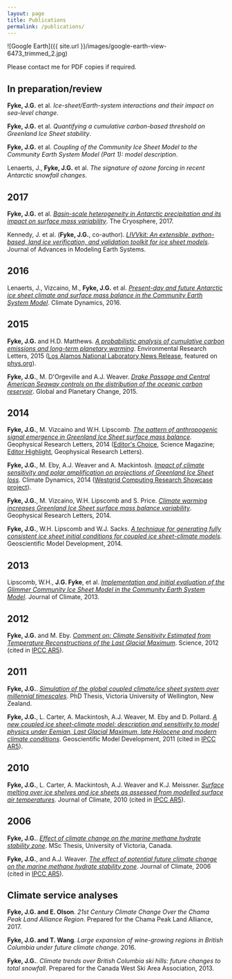 ```yaml
---
layout: page
title: Publications
permalink: /publications/
---
```


![Google Earth]({{ site.url }}/images/google-earth-view-6473_trimmed_2.jpg)

Please contact me for PDF copies if required.

## In preparation/review

**Fyke, J.G.** et al.  *Ice-sheet/Earth-system interactions and their impact on sea-level change*.

**Fyke, J.G.** et al. *Quantifying a cumulative carbon-based threshold on Greenland Ice Sheet stability*.

**Fyke, J.G.** et al.  *Coupling of the Community Ice Sheet Model to the Community Earth System Model (Part 1): model description*.

Lenaerts, J., **Fyke, J.G.** et al.  *The signature of ozone forcing in recent Antarctic snowfall changes*.

## 2017

**Fyke, J.G.** et al.  *[Basin-scale heterogeneity in Antarctic precipitation and its impact on surface mass variability](https://www.the-cryosphere-discuss.net/tc-2017-102/)*.  The Cryosphere, 2017.

Kennedy, J. et al. (**Fyke, J.G.**, co-author).  *[LIVVkit: An extensible, python-based, land ice verification, and validation toolkit for ice sheet models](http://onlinelibrary.wiley.com/doi/10.1002/2017MS000916/full)*.  Journal of Advances in Modeling Earth Systems.

## 2016

Lenaerts, J., Vizcaino, M., **Fyke, J.G.** et al.  *[Present-day and future Antarctic ice sheet climate and surface mass balance in the Community Earth System Model](http://link.springer.com/article/10.1007\%2Fs00382-015-2907-4)*.  Climate Dynamics, 2016.

## 2015

**Fyke, J.G.** and H.D. Matthews.  *[A probabilistic analysis of cumulative carbon emissions and long-term planetary warming](http://iopscience.iop.org/article/10.1088/1748-9326/10/11/115007/meta;jsessionid=BC5258137ABA9D8AB2E919C26E22FC9B.c1.iopscience.cld.iop.org)*.  Environmental Research Letters, 2015 ([Los Alamos National Laboratory News Release](https://www.youtube.com/watch?v=_dpwSC7Ru60), featured on [phys.org](phys.org)).

**Fyke, J.G.**, M. D'Orgeville and A.J. Weaver.  *[Drake Passage and Central American Seaway controls on the distribution of the oceanic carbon reservoir](http://www.sciencedirect.com/science/article/pii/S0921818115000570)*.  Global and Planetary Change, 2015.

## 2014

**Fyke, J.G.**, M. Vizcaino and W.H. Lipscomb.  *[The pattern of anthropogenic signal emergence in Greenland Ice Sheet surface mass balance](http://onlinelibrary.wiley.com/doi/10.1002/2014GL060735/abstract)*.  Geophysical Research Letters, 2014 ([Editor's Choice](http://science.sciencemag.org/content/345/6201/1132.3), Science Magazine; [Editor Highlight](http://agupubs.onlinelibrary.wiley.com/agu/issue/10.1002/(ISSN)1944-8007(CAT)SpecialIssues(VI)GRLeditorhghlts2014/), Geophysical Research Letters).

**Fyke, J.G.**, M. Eby, A.J. Weaver and A. Mackintosh.  *[Impact of climate sensitivity and polar amplification on projections of Greenland Ice Sheet loss](http://link.springer.com/article/10.1007\%2Fs00382-014-2050-7#page-1)*.  Climate Dynamics, 2014 ([Westgrid Computing Research Showcase project](https://www.westgrid.ca/research-showcase/projecting_future_greenland_ice_sheet_loss)).

**Fyke, J.G.**, M. Vizcaino, W.H. Lipscomb and S. Price.  *[Climate warming increases Greenland Ice Sheet surface mass balance variability](http://onlinelibrary.wiley.com/doi/10.1002/2013GL058172/full)*.  Geophysical Research Letters, 2014.

**Fyke, J.G.**, W.H. Lipscomb and W.J. Sacks.  *[A technique for generating fully consistent ice sheet initial conditions for coupled ice sheet-climate models](http://www.geosci-model-dev.net/7/1183/2014/)*.  Geoscientific Model Development, 2014.

## 2013

Lipscomb, W.H., **J.G. Fyke**, et al.  *[Implementation and initial evaluation of the Glimmer Community Ice Sheet Model in the Community Earth System Model](http://journals.ametsoc.org/doi/abs/10.1175/JCLI-D-12-00557.1)*.  Journal of Climate,  2013.

## 2012

**Fyke, J.G.** and M. Eby.  *[Comment on: Climate Sensitivity Estimated from Temperature Reconstructions of the Last Glacial Maximum](http://science.sciencemag.org/content/337/6100/1294.2)*.  Science, 2012 (cited in [IPCC AR5](https://www.ipcc.ch/report/ar5/wg1/)).

## 2011

**Fyke, J.G.**.  *[Simulation of the global coupled climate/ice sheet system over millennial timescales](http://researcharchive.vuw.ac.nz/xmlui/handle/10063/1932)*.  PhD Thesis, Victoria University of Wellington, New Zealand.

**Fyke, J.G.**, L. Carter, A. Mackintosh, A.J. Weaver, M. Eby and D. Pollard.  *[A new coupled ice sheet-climate model: description and sensitivity to model physics under Eemian, Last Glacial Maximum, late Holocene and modern climate conditions](http://www.geosci-model-dev.net/4/117/2011/)*.  Geoscientific Model Development, 2011 (cited in [IPCC AR5](https://www.ipcc.ch/report/ar5/wg1/)).

## 2010

**Fyke, J.G.**, L. Carter, A. Mackintosh, A.J. Weaver and K.J. Meissner.  *[Surface melting over ice shelves and ice sheets as assessed from modelled surface air temperatures](http://journals.ametsoc.org/doi/abs/10.1175/2009JCLI3122.1)*.  Journal of Climate, 2010 (cited in [IPCC AR5](https://www.ipcc.ch/report/ar5/wg1/)).

## 2006

**Fyke, J.G.**.  *[Effect of climate change on the marine methane hydrate stability zone](https://dspace.library.uvic.ca/handle/1828/1851)*.  MSc Thesis, University of Victoria, Canada.

**Fyke, J.G.**, and A.J. Weaver.  *[The effect of potential future climate change on the marine methane hydrate stability zone](http://journals.ametsoc.org/doi/abs/10.1175/JCLI3894.1)*.  Journal of Climate, 2006 (cited in [IPCC AR5](https://www.ipcc.ch/report/ar5/wg1/)).


## Climate service analyses

**Fyke, J.G. and E. Olson**.  *21st Century Climate Change Over the Chama Peak Land Alliance Region*.  Prepared for the Chama Peak Land Alliance, 2017.

**Fyke, J.G. and T. Wang**.  *Large expansion of wine-growing regions in British Columbia under future climate change*. 2016.

**Fyke, J.G.**.  *Climate trends over British Columbia ski hills: future changes to total snowfall*.  Prepared for the Canada West Ski Area Association, 2013.


